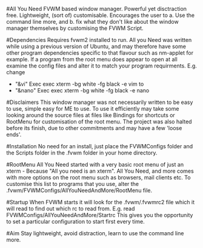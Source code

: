 #All You Need
FVWM based window manager. Powerful yet disctraction free. Lightweight, (sort of) customisable. Encourages the user to a. Use the command line more, and b. fix what they don't like about the window manager themselves by customising the FVWM Script.   

#Dependencies
Requires fvwm2 installed to run. All you Need was written while using a previous version of Ubuntu, and may therefore have some other program dependencies specific to that flavour such as nm-applet for example. If a program from the root menu does appear to open at all examine the config files and alter it to match your program requirments. E.g. change 
+ "&vi" Exec exec xterm -bg white -fg black -e vim 
to
+ "&nano" Exec exec xterm -bg white -fg black -e nano 

#Disclaimers
This window manager was not necessarily written to be easy to use, simple easy for ME to use. To use it efficiently may take some looking around the source files at files like Bindings for shortcuts or RootMenu for customisation of the root menu. 
The project was also halted before its finish, due to other commitments and may have a few 'loose ends'.

#Installation
No need for an install, just place the FVWMConfigs folder and the Scripts folder in the .fvwm folder in your home directory. 

#RootMenu
All You Need started with a very basic root menu of just an xterm - Because "All you need is an xterm".
All You Need, and more comes with more options on the root menu such as browsers, mail clients etc. To customise this list to programs that you use, alter the .fvwm/FVWMConfigs/AllYouNeedAndMore/RootMenu file.

#Startup
When FVWM starts it will look for the .fvwm/.fvwmrc2 file which it will read to find out which rc to read from. E.g. 
read FVWMConfigs/AllYouNeedAndMore/Startrc
This gives you the opportunity to set a particular configuration to start first every time. 

#Aim
Stay lightweight, avoid distraction, learn to use the command line more.
